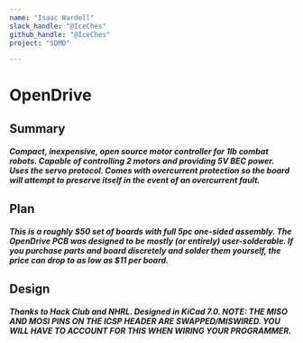 ```yaml
---
name: "Isaac Wardell"
slack_handle: "@IceChes"
github_handle: "@IceChes"
project: "SDMD"

---
```


# OpenDrive
## Summary
##### Compact, inexpensive, open source motor controller for 1lb combat robots. Capable of controlling 2 motors and providing 5V BEC power. Uses the servo protocol. Comes with overcurrent protection so the board will attempt to preserve itself in the event of an overcurrent fault.

## Plan
##### This is a roughly $50 set of boards with full 5pc one-sided assembly. The OpenDrive PCB was designed to be mostly (or entirely) user-solderable. If you purchase parts and board discretely and solder them yourself, the price can drop to as low as $11 per board.

## Design
##### Thanks to Hack Club and NHRL. Designed in KiCad 7.0. NOTE: THE MISO AND MOSI PINS ON THE ICSP HEADER ARE SWAPPED/MISWIRED. YOU WILL HAVE TO ACCOUNT FOR THIS WHEN WIRING YOUR PROGRAMMER.
